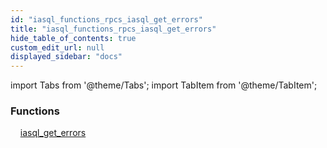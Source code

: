 ```yaml
---
id: "iasql_functions_rpcs_iasql_get_errors"
title: "iasql_functions_rpcs_iasql_get_errors"
hide_table_of_contents: true
custom_edit_url: null
displayed_sidebar: "docs"
---
```


import Tabs from '@theme/Tabs';
import TabItem from '@theme/TabItem';

<Tabs>
  <TabItem value="Components" label="Components" default>

### Functions
    [iasql_get_errors](../../builtin/tables/iasql_functions_rpcs_iasql_get_errors.IasqlGetErrors)

</TabItem>
  <TabItem value="Code examples" label="Code examples">

</TabItem>
</Tabs>
